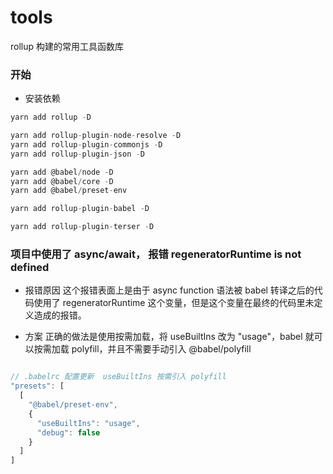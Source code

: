 # tools

rollup 构建的常用工具函数库

### 开始

- 安装依赖

```javascript
yarn add rollup -D

yarn add rollup-plugin-node-resolve -D
yarn add rollup-plugin-commonjs -D
yarn add rollup-plugin-json -D

yarn add @babel/node -D
yarn add @babel/core -D
yarn add @babel/preset-env

yarn add rollup-plugin-babel -D

yarn add rollup-plugin-terser -D
```

### 项目中使用了 async/await， 报错 regeneratorRuntime is not defined

- 报错原因
  这个报错表面上是由于 async function 语法被 babel 转译之后的代码使用了 regeneratorRuntime 这个变量，但是这个变量在最终的代码里未定义造成的报错。

- 方案
  正确的做法是使用按需加载，将 useBuiltIns 改为 "usage"，babel 就可以按需加载 polyfill，并且不需要手动引入 @babel/polyfill

```javascript

// .babelrc 配置更新  useBuiltIns 按需引入 polyfill
"presets": [
  [
    "@babel/preset-env",
    {
      "useBuiltIns": "usage",
      "debug": false
    }
  ]
]
```
